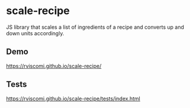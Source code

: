 # scale-recipe

JS library that scales a list of ingredients of a recipe and converts up and down units accordingly.

## Demo

https://rviscomi.github.io/scale-recipe/

## Tests

https://rviscomi.github.io/scale-recipe/tests/index.html
